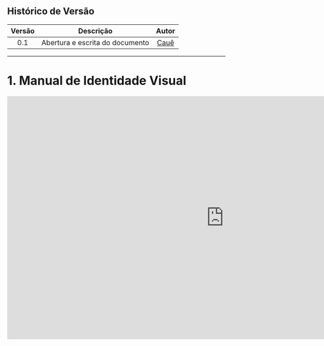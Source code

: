 ## Histórico de Versão

| <center>Versão</center> | <center>Descrição</center> | <center>Autor</center> |
| :----: | :-------: | :---: |
| 0.1 | Abertura e escrita do documento | [Cauê](https://github.com/caue96) |

---

# 1. Manual de Identidade Visual

<iframe src="https://docs.google.com/presentation/d/1iH_YFzXy1CILAsJeYSfHFU8WIj9WF_VDsVCB9HZe-gs/edit#slide=id.p"frameborder="0" width="1000" height="562" allowfullscreen="true" mozallowfullscreen="true" webkitallowfullscreen="true"></iframe>
